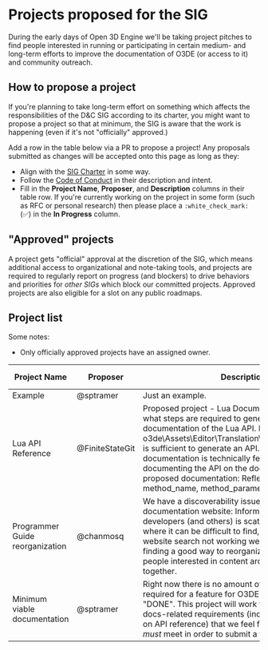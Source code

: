 # Projects proposed for the SIG

During the early days of Open 3D Engine we'll be taking project pitches to find people interested in running or participating in certain medium- and long-term efforts to improve the documentation of O3DE (or access to it) and community outreach.

## How to propose a project

If you're planning to take long-term effort on something which affects the responsibilities of the D&C SIG according to its charter, you might want to propose a project so that at minimum, the SIG is aware that the work is happening (even if it's not "officially" approved.)

Add a row in the table below via a PR to propose a project! Any proposals submitted as changes will be accepted onto this page as long as they:

* Align with the [SIG Charter](https://github.com/o3de/sig-docs-community/blob/main/governance/charter.md) in some way.
* Follow the [Code of Conduct](https://github.com/o3de/community/blob/main/code-of-conduct.md) in their description and intent.
* Fill in the **Project Name**, **Proposer**, and **Description** columns in their table row. If you're currently working on the project in some form (such as RFC or personal research) then please place a `:white_check_mark:` (:white_check_mark:) in the **In Progress** column.

## "Approved" projects

A project gets "official" approval at the discretion of the SIG, which means additional access to organizational and note-taking tools, and projects are required to regularly report on progress (and blockers) to drive behaviors and priorities for _other SIGs_ which block our committed projects. Approved projects are also eligible for a slot on any public roadmaps.

## Project list

Some notes:

* Only officially approved projects have an assigned owner.

| **Project Name** | **Proposer** | **Description** | **In progress** | **Approved** | **Owner** |
|--|--|--|--|--|--|
| Example | @sptramer | Just an example. | :x: | :x: | :x: |
| Lua API Reference | @FiniteStateGit | Proposed project - Lua Documentation.  Determine what steps are required to generate online documentation of the Lua API.  Determine if o3de\Assets\Editor\Translation\scriptcanvas_en_us.ts is sufficient to generate an API.  If generating API documentation is technically feasible, proceed with documenting the API on the docs site.  Scope of proposed documentation: Reflected class_name, method_name, method_parameters, parameter_type. | ❌ | ✅ | @FiniteStateGit |
| Programmer Guide reorganization | @chanmosq | We have a discoverability issue on the documentation website: Information for core developers (and others) is scattered in locations where it can be difficult to find, especially with the website search not working well. We'd like to discuss finding a good way to reorganize the content and get people interested in content architecture working together. | :x: | :x: | :x: |
| Minimum viable documentation | @sptramer | Right now there is no amount of documentation required for a feature for O3DE to be considered "DONE". This project will work to define reasonable docs-related requirements (including requirements on API reference) that we feel feature engineers _must_ meet in order to submit a feature. | :x: | :x: | :x: |
